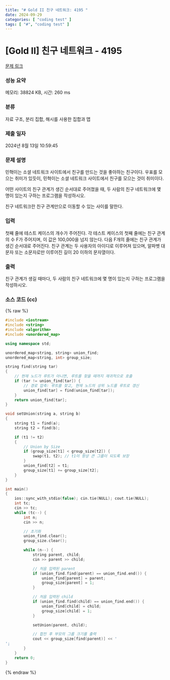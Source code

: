 ```yaml
---
title: "# Gold II 친구 네트워크: 4195 "
date: 2024-09-29
categories: [ "coding test" ]
tags: [ "#", "coding test" ]
---
```


# [Gold II] 친구 네트워크 - 4195 

[문제 링크](https://www.acmicpc.net/problem/4195) 

### 성능 요약

메모리: 38824 KB, 시간: 260 ms

### 분류

자료 구조, 분리 집합, 해시를 사용한 집합과 맵

### 제출 일자

2024년 8월 13일 10:59:45

### 문제 설명

<p>민혁이는 소셜 네트워크 사이트에서 친구를 만드는 것을 좋아하는 친구이다. 우표를 모으는 취미가 있듯이, 민혁이는 소셜 네트워크 사이트에서 친구를 모으는 것이 취미이다.</p>

<p>어떤 사이트의 친구 관계가 생긴 순서대로 주어졌을 때, 두 사람의 친구 네트워크에 몇 명이 있는지 구하는 프로그램을 작성하시오.</p>

<p>친구 네트워크란 친구 관계만으로 이동할 수 있는 사이를 말한다.</p>

### 입력 

 <p>첫째 줄에 테스트 케이스의 개수가 주어진다. 각 테스트 케이스의 첫째 줄에는 친구 관계의 수 F가 주어지며, 이 값은 100,000을 넘지 않는다. 다음 F개의 줄에는 친구 관계가 생긴 순서대로 주어진다. 친구 관계는 두 사용자의 아이디로 이루어져 있으며, 알파벳 대문자 또는 소문자로만 이루어진 길이 20 이하의 문자열이다.</p>

### 출력 

 <p>친구 관계가 생길 때마다, 두 사람의 친구 네트워크에 몇 명이 있는지 구하는 프로그램을 작성하시오.</p>


### 소스 코드 (cc)
{% raw %}
```cc
#include <iostream>
#include <string>
#include <algorithm>
#include <unordered_map>

using namespace std;

unordered_map<string, string> union_find;
unordered_map<string, int> group_size;

string find(string tar)
{
	// 현재 노드가 루트가 아니면, 루트를 찾을 때까지 재귀적으로 호출
	if (tar != union_find[tar]) {
		// 경로 압축: 루트를 찾고, 현재 노드의 상위 노드를 루트로 갱신
		union_find[tar] = find(union_find[tar]);
	}
	return union_find[tar];
}

void setUnion(string a, string b)
{
	string t1 = find(a);
	string t2 = find(b);

	if (t1 != t2)
	{
		// Union by Size
		if (group_size[t1] < group_size[t2]) {
			swap(t1, t2); // t1이 항상 큰 그룹이 되도록 보장
		}
		union_find[t2] = t1;
		group_size[t1] += group_size[t2];
	}
}

int main()
{
	ios::sync_with_stdio(false); cin.tie(NULL); cout.tie(NULL);
	int tc;
	cin >> tc;
	while (tc--) {
		int n;
		cin >> n;

		// 초기화
		union_find.clear();
		group_size.clear();

		while (n--) {
			string parent, child;
			cin >> parent >> child;

			// 처음 입력된 parent
			if (union_find.find(parent) == union_find.end()) {
				union_find[parent] = parent;
				group_size[parent] = 1;
			}

			// 처음 입력된 child
			if (union_find.find(child) == union_find.end()) {
				union_find[child] = child;
				group_size[child] = 1;
			}

			setUnion(parent, child);

			// 합친 후 부모의 그룹 크기를 출력
			cout << group_size[find(parent)] << '
';
		}
	}
	return 0;
}
```
{% endraw %}
